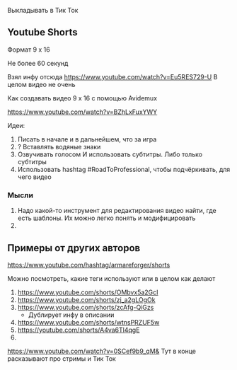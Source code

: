 Выкладывать в Тик Ток


## Youtube Shorts
Формат 9 x 16

Не более 60 секунд

Взял инфу отсюда
  https://www.youtube.com/watch?v=Eu5RES729-U
  В целом видео не очень


Как создавать видео 9 x 16 с помощью Avidemux

https://www.youtube.com/watch?v=BZhLxFuxYWY

Идеи:
1. Писать в начале и в дальнейшем, что за игра
2. ? Вставлять водяные знаки
3. Озвучивать голосом И использовать субтитры. Либо только субтитры
4. Использовать hashtag #RoadToProfessional, чтобы подчёркивать, для чего видео


### Мысли
1. Надо какой-то инструмент для редактирования видео найти, где есть шаблоны. Их можно легко понять и модифицировать
2. 


## Примеры от других авторов
https://www.youtube.com/hashtag/armareforger/shorts

Можно посмотреть, какие теги используют или в целом как делают
1. https://www.youtube.com/shorts/OMbvx5a2GcI
2. https://www.youtube.com/shorts/zj_a2gLOgOk
3. https://www.youtube.com/shorts/zcAfg-QiGzs
   - Дублирует инфу в описании
4. https://www.youtube.com/shorts/wtnsPRZUF5w
5. https://youtube.com/shorts/A4va6Tl4qgE
6. 


https://www.youtube.com/watch?v=0SCef9b9_qM&
Тут в конце расказывают про стримы и Тик Ток
